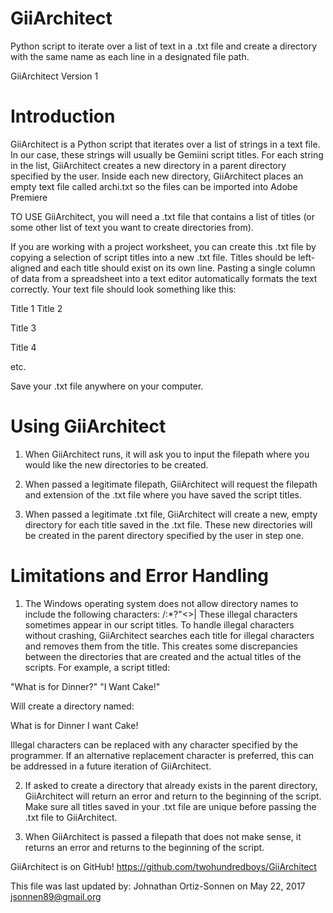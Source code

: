 # GiiArchitect
Python script to iterate over a list of text in a .txt file and create a directory with the same name as each line in a designated file path.

GiiArchitect Version 1

# Introduction

GiiArchitect is a Python script that iterates over a list of strings in a text file. In our case, these strings will usually be Gemiini script titles. For each string in the list, GiiArchitect creates a new directory in a parent directory specified by the user. Inside each new directory, GiiArchitect places an empty text file called archi.txt so the files can be imported into Adobe Premiere

TO USE GiiArchitect, you will need a .txt file that contains a list of titles (or some other list of text you want to create directories from).

If you are working with a project worksheet, you can create this .txt file by copying a selection of script titles into a new .txt file. Titles should be left-aligned and each title should exist on its own line. Pasting a single column of data from a spreadsheet into a text editor automatically formats the text correctly. Your text file should look something like this:

Title 1 
Title 2 

Title 3 

Title 4 

etc.

Save your .txt file anywhere on your computer.

# Using GiiArchitect

1. When GiiArchitect runs, it will ask you to input the filepath where you would like the new directories to be created. 

2. When passed a legitimate filepath, GiiArchitect will request the filepath and extension of the .txt file where you have saved the script titles. 

3. When passed a legitimate .txt file, GiiArchitect will create a new, empty directory for each title saved in the .txt file. These new directories will be created in the parent directory specified by the user in step one.

# Limitations and Error Handling

1. The Windows operating system does not allow directory names to include the following characters: \/:*?"<>|
These illegal characters sometimes appear in our script titles. To handle illegal characters without crashing, GiiArchitect searches each title for illegal characters and removes them from the title. This creates some discrepancies between the directories that are created and the actual titles of the scripts. For example, a script titled:

"What is for Dinner?" "I Want Cake!"

Will create a directory named:

What is for Dinner I want Cake!

Illegal characters can be replaced with any character specified by the programmer. If an alternative replacement character is preferred, this can be addressed in a future iteration of GiiArchitect.

2. If asked to create a directory that already exists in the parent directory, GiiArchitect will return an error and return to the beginning of the script. Make sure all titles saved in your .txt file are unique before passing the .txt file to GiiArchitect.

3. When GiiArchitect is passed a filepath that does not make sense, it returns an error and returns to the beginning of the script.






GiiArchitect is on GitHub! https://github.com/twohundredboys/GiiArchitect

This file was last updated by:
Johnathan Ortiz-Sonnen on May 22, 2017
jsonnen89@gmail.org
